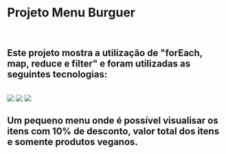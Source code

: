 <h1>Projeto Menu Burguer</h1>
<br>
<h2>Este projeto mostra a utilização de "forEach, map, reduce e filter" e foram utilizadas as seguintes tecnologias:</h2>
<br>
   <img src="https://img.shields.io/badge/HTML5-E34F26?style=for-the-badge&logo=html5&logoColor=white" />
   <img src="https://img.shields.io/badge/CSS-239120?&style=for-the-badge&logo=css3&logoColor=white" />
   <img src="https://img.shields.io/badge/JavaScript-F7DF1E?style=for-the-badge&logo=javascript&logoColor=black" />
<br>
<h2>Um pequeno menu onde é possível visualisar os itens com 10% de desconto, valor total dos itens e somente produtos veganos.</h2>
